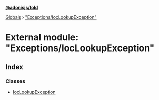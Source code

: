 **[@adonisjs/fold](../README.md)**

[Globals](../README.md) › [&quot;Exceptions/IocLookupException&quot;](_exceptions_ioclookupexception_.md)

# External module: "Exceptions/IocLookupException"

## Index

### Classes

* [IocLookupException](../classes/_exceptions_ioclookupexception_.ioclookupexception.md)